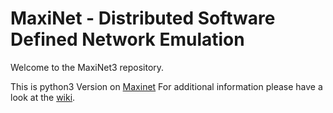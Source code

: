 MaxiNet - Distributed Software Defined Network Emulation
========================================================

Welcome to the MaxiNet3 repository.

This is python3 Version on [Maxinet](https://github.com/MaxiNet/MaxiNet)
For additional information please have a look at the [wiki](https://github.com/MaxiNet/MaxiNet/wiki).

